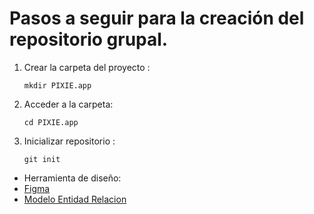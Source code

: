 # Pasos a seguir para la creación del repositorio grupal.

1. Crear la carpeta del proyecto :

   ```mkdir PIXIE.app```

2. Acceder a la carpeta:

   ```cd PIXIE.app```

3. Inicializar repositorio :

   ```git init```
- Herramienta de diseño:
-  [Figma](https://www.figma.com/design/sm9mkMxDHL3XQN6boo32Tu/PIXIE-1.0?node-id=0-1&t=ZzZaygjJy3jvLcGN-1)
-  [Modelo Entidad Relacion](https://dbdiagram.io/d/673406bae9daa85aca3db653)  

